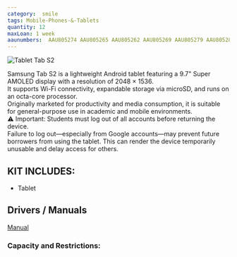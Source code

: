 ```yaml
---
category:  smile
tags: Mobile-Phones-&-Tablets
quantity: 12
maxLoan: 1 week
aaunumbers:  AAU805274 AAU805265 AAU805262 AAU805269 AAU805279 AAU805281 AAU805278 AAU805266 AAU805276 AAU805284 AAU805285 AAU805264
---
```

![Tablet Tab S2](https://i.pcmag.com/imagery/reviews/01pHtuf6DeGx9IZa9si88MW-5..v1569475835.jpg)

Samsung Tab S2 is a lightweight Android tablet featuring a 9.7" Super AMOLED display with a resolution of 2048 × 1536.<br>It supports Wi-Fi connectivity, expandable storage via microSD, and runs on an octa-core processor.<br>Originally marketed for productivity and media consumption, it is suitable for general-purpose use in academic and mobile environments.<br>⚠️ Important: Students must log out of all accounts before returning the device.<br>Failure to log out—especially from Google accounts—may prevent future borrowers from using the tablet. This can render the device temporarily unusable and delay access for others.
## KIT INCLUDES:
-  Tablet

## Drivers / Manuals
[Manual](https://www.samsung.com/dk/support/model/SM-T810NZKENEE/#downloads)



### Capacity and Restrictions:
